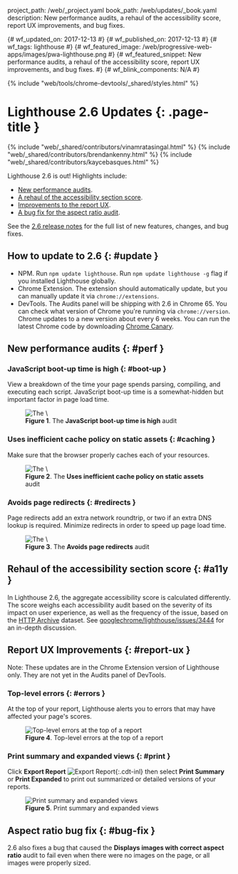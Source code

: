 project_path: /web/_project.yaml
book_path: /web/updates/_book.yaml
description: New performance audits, a rehaul of the accessibility score, report UX improvements, and bug fixes.

{# wf_updated_on: 2017-12-13 #}
{# wf_published_on: 2017-12-13 #}
{# wf_tags: lighthouse #}
{# wf_featured_image: /web/progressive-web-apps/images/pwa-lighthouse.png #}
{# wf_featured_snippet: New performance audits, a rehaul of the accessibility score, report UX improvements, and bug fixes. #}
{# wf_blink_components: N/A #}

{% include "web/tools/chrome-devtools/_shared/styles.html" %}

# Lighthouse 2.6 Updates {: .page-title }

{% include "web/_shared/contributors/vinamratasingal.html" %}
{% include "web/_shared/contributors/brendankenny.html" %}
{% include "web/_shared/contributors/kaycebasques.html" %}

[CDT]: /web/tools/lighthouse/#devtools
[Node]: https://github.com/GoogleChrome/lighthouse#using-programmatically
[CLI]: /web/tools/lighthouse/#cli
[CE]: /web/tools/lighthouse/#extension

Lighthouse 2.6 is out! Highlights include:

* [New performance audits](#perf).
* [A rehaul of the accessibility section score](#a11y).
* [Improvements to the report UX](#report-ux).
* [A bug fix for the aspect ratio audit](#bug-fix).

See the [2.6 release notes][RN] for the full list of new features, changes,
and bug fixes.

[RN]: https://github.com/GoogleChrome/lighthouse/releases/tag/v2.6.0

## How to update to 2.6 {: #update }

* NPM. Run `npm update lighthouse`. Run `npm update lighthouse -g` flag if you installed
  Lighthouse globally.
* Chrome Extension. The extension should automatically update, but you can manually update it
  via `chrome://extensions`.
* DevTools. The Audits panel will be shipping with 2.6 in Chrome 65. You can check what version
  of Chrome you're running via `chrome://version`. Chrome updates to a new version about every
  6 weeks. You can run the latest Chrome code by downloading [Chrome Canary][Canary].

[Canary]: https://www.google.com/chrome/browser/canary.html

## New performance audits {: #perf }

### JavaScript boot-up time is high {: #boot-up }

View a breakdown of the time your page spends parsing, compiling, and executing each script.
JavaScript boot-up time is a somewhat-hidden but important factor in page load time.

<figure>
  <img src="/web/updates/images/2017/12/bootup.png"
       alt="The \"JavaScript boot-up time is high\" audit"/>
  <figcaption>
    <b>Figure 1</b>. The <b>JavaScript boot-up time is high</b> audit
  </figcaption>
</figure>

### Uses inefficient cache policy on static assets {: #caching }

Make sure that the browser properly caches each of your resources.

<figure>
  <img src="/web/updates/images/2017/12/cache-policy.png"
       alt="The \"Uses inefficient cache policy on static assets\" audit"/>
  <figcaption>
    <b>Figure 2</b>. The <b>Uses inefficient cache policy on static assets</b> audit
  </figcaption>
</figure>

### Avoids page redirects {: #redirects }

Page redirects add an extra network roundtrip, or two if an extra DNS lookup is required.
Minimize redirects in order to speed up page load time.

<figure>
  <img src="/web/updates/images/2017/12/redirects.png"
       alt="The \"Avoids page redirects\" audit"/>
  <figcaption>
    <b>Figure 3</b>. The <b>Avoids page redirects</b> audit
  </figcaption>
</figure>

## Rehaul of the accessibility section score {: #a11y }

In Lighthouse 2.6, the aggregate accessibility score is calculated differently. The score weighs
each accessibility audit based on the severity of its impact on user experience, as well as the
frequency of the issue, based on the [HTTP Archive](http://httparchive.org/) dataset. See
[googlechrome/lighthouse/issues/3444](https://github.com/GoogleChrome/lighthouse/issues/3444)
for an in-depth discussion.

## Report UX Improvements {: #report-ux }

Note: These updates are in the Chrome Extension version of Lighthouse only. They are not yet
in the Audits panel of DevTools.

### Top-level errors {: #errors }

At the top of your report, Lighthouse alerts you to errors that may have affected your page's
scores.

<figure>
  <img src="/web/updates/images/2017/12/errors.png"
       alt="Top-level errors at the top of a report"/>
  <figcaption>
    <b>Figure 4</b>. Top-level errors at the top of a report
  </figcaption>
</figure>

### Print summary and expanded views {: #print }

Click **Export Report** ![Export Report][Export]{:.cdt-inl} then select **Print Summary** or
**Print Expanded** to print out summarized or detailed versions of your reports.

[Export]: /web/updates/images/2017/12/export-report.png

<figure>
  <img src="/web/updates/images/2017/12/print.png"
       alt="Print summary and expanded views"/>
  <figcaption>
    <b>Figure 5</b>. Print summary and expanded views
  </figcaption>
</figure>

## Aspect ratio bug fix {: #bug-fix }

2.6 also fixes a bug that caused the **Displays images with correct aspect ratio** audit to fail
even when there were no images on the page, or all images were properly sized.
